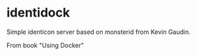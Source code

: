 identidock
==========
Simple identicon server based on monsterid from Kevin Gaudin.

From book "Using Docker"